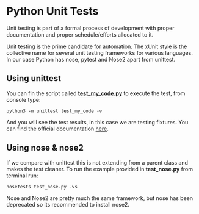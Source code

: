 # Python Unit Tests 


Unit testing is part of a formal process of development with
 proper documentation and proper schedule/efforts allocated to it.
 
Unit testing is the prime candidate for automation. The xUnit style  is the collective 
 name for several unit testing frameworks for various languages. In our case Python has nose, pytest and Nose2 apart from
 unittest.
 
 ## Using unittest
 You can fin the script called [**test_my_code.py**](test_my_code.py) to execute the test, from console type:
 
```commandline
python3 -m unittest test_my_code -v
```

And you will see the test results, in this case we are testing fixtures. You can find the official documentation [here](https://docs.python.org/3/library/unittest.html).

## Using nose & nose2
If we compare with unittest this is not extending from a parent class and makes the test cleaner.
To run the example provided in **test_nose.py** from terminal run:

```commandline
nosetests test_nose.py -vs
``` 
Nose and Nose2 are pretty much the same framework, but nose has been deprecated so its recommended to install nose2.